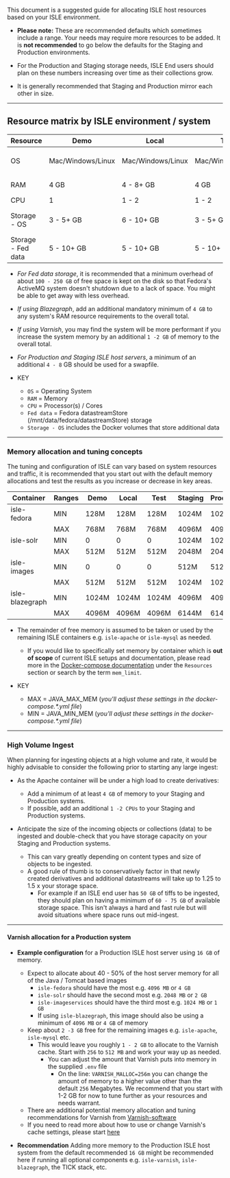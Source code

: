 This document is a suggested guide for allocating ISLE host resources based on your ISLE environment.

* **Please note:** These are recommended defaults which sometimes include a range. Your needs may require more resources to be added. It is **not recommended** to go below the defaults for the Staging and Production environments.

* For the Production and Staging storage needs, ISLE End users should plan on these numbers increasing over time as their collections grow.

* It is generally recommended that Staging and Production mirror each other in size.

---

## Resource matrix by ISLE environment / system

| Resource  | Demo  | Local | Test | Staging    | Production   |
| ---       | ---   | ---   |  --- | ---        | ---          |
| OS | Mac/Windows/Linux | Mac/Windows/Linux | Mac/Windows/Linux | Ubuntu / CentOS | Ubuntu / CentOS |
| RAM | 4 GB | 4 - 8+ GB | 4 GB | 16 GB | 16 - 32+ GB |
| CPU | 1 | 1 - 2 | 1 - 2 | 2 - 4 | 2 - 4+ |
| Storage - OS | 3 - 5+ GB | 6 - 10+ GB | 3 - 5+ GB | 50 - 100+ GB | 50 - 100+ GB |
| Storage - Fed data | 5 - 10+ GB | 5 - 10+ GB | 5 - 10+ GB | 3 - 6+ TB | 3 - 6+ TB |

* _For Fed data storage_, it is recommended that a minimum overhead of about `100 - 250 GB` of free space is kept on the disk so that Fedora's ActiveMQ system doesn't shutdown due to a lack of space. You might be able to get away with less overhead.
* _If using Blazegraph_, add an additional mandatory minimum of `4 GB` to any system's RAM resource requirements to the overall total.
* _If using Varnish_, you may find the system will be more performant if you increase the system memory by an additional `1 -2 GB` of memory to the overall total.
* _For Production and Staging ISLE host servers_, a minimum of an additional `4 - 8` GB should be used for a swapfile.

* KEY
  * `OS` = Operating System
  * `RAM` = Memory
  * `CPU` = Processor(s) / Cores
  * `Fed data` = Fedora datastreamStore (/mnt/data/fedora/datastreamStore) storage
  * `Storage - OS` includes the Docker volumes that store additional data

---

### Memory allocation and tuning concepts

The tuning and configuration of ISLE can vary based on system resources and traffic, it is recommended that you start out with the default memory allocations and test the results as you increase or decrease in key areas.

| Container         | Ranges    | Demo      | Local     | Test      | Staging   | Production    |
| ---               | ---       | ---       | ---       |  ---      | ---       | ---           |
| isle-fedora       | MIN       | 128M      | 128M      | 128M      | 1024M     | 1024M         |
|                   | MAX       | 768M      | 768M      | 768M      | 4096M     | 4096M         |
| isle-solr         | MIN       | 0         | 0         | 0         | 1024M     | 1024M         |
|                   | MAX       | 512M      | 512M      | 512M      | 2048M     | 2048M         |
| isle-images       | MIN       | 0         | 0         | 0         | 512M      | 512M          |
|                   | MAX       | 512M      | 512M      | 512M      | 1024M     | 1024M         |
| isle-blazegraph   | MIN       | 1024M     | 1024M     | 1024M     | 4096M     | 4096M         |
|                   | MAX       | 4096M     | 4096M     | 4096M     | 6144M     | 6144M         |

* The remainder of free memory is assumed to be taken or used by the remaining ISLE containers e.g. `isle-apache` or `isle-mysql` as needed.
  * If you would like to specifically set memory by container which is **out of scope** of current ISLE setups and documentation, please read more in the [Docker-compose documentation](https://docs.docker.com/compose/compose-file/) under the `Resources` section or search by the term `mem_limit`.

* KEY
  * MAX = JAVA_MAX_MEM (_you'll adjust these settings in the docker-compose.*.yml file_)
  * MIN = JAVA_MIN_MEM (_you'll adjust these settings in the docker-compose.*.yml file_)

---

### High Volume Ingest

When planning for ingesting objects at a high volume and rate, it would be highly advisable to consider the following prior to starting any large ingest:

* As the Apache container will be under a high load to create derivatives:
  * Add a minimum of at least `4 GB` of memory to your Staging and Production systems.
  * If possible, add an additional `1 -2 CPUs` to your Staging and Production systems.

* Anticipate the size of the incoming objects or collections (data) to be ingested and double-check that you have storage capacity on your Staging and Production systems.
  * This can vary greatly depending on content types and size of objects to be ingested.
  * A good rule of thumb is to conservatively factor in that newly created derivatives and additional datastreams will take up to 1.25 to 1.5 x your storage space.  
    * For example if an ISLE end user has `50 GB` of tiffs to be ingested, they should plan on having a minimum of `60 - 75 GB` of available storage space. This isn't always a hard and fast rule but will avoid situations where space runs out mid-ingest.

---

#### Varnish allocation for a Production system

* **Example configuration** for a Production ISLE host server using `16 GB` of memory.
  * Expect to allocate about 40 - 50% of the host server memory for all of the Java / Tomcat based images
    * `isle-fedora` should have the most e.g. `4096 MB` or `4 GB`
    * `isle-solr` should have the second most e.g. `2048 MB` or `2 GB`
    * `isle-imageservices` should have the third most e.g. `1024 MB` or `1 GB`
    * If using `isle-blazegraph`, this image should also be using a minimum of `4096 MB` or `4 GB` of memory
  * Keep about `2 -3 GB` free for the remaining images e.g. `isle-apache`, `isle-mysql` etc.
    * This would leave you roughly `1 - 2 GB` to allocate to the Varnish cache. Start with `256` to `512 MB` and work your way up as needed.
      * You can adjust the amount that Varnish puts into memory in the supplied `.env` file
        * On the line: `VARNISH_MALLOC=256m` you can change the amount of memory to a higher value other than the default `256` Megabytes. We recommend that you start with 1-2 GB for now to tune further as your resources and needs warrant.
  * There are additional potential memory allocation and tuning recommendations for Varnish from [Varnish-software](https://info.varnish-software.com/blog/understanding-varnish-cache-memory-usage)
  * If you need to read more about how to use or change Varnish's cache settings, please start [here](https://varnish-cache.org/docs/4.1/users-guide/storage-backends.html)

* **Recommendation** Adding more memory to the Production ISLE host system from the default recommended `16 GB` might be recommended here if running all optional components e.g. `isle-varnish`,  `isle-blazegraph`, the TICK stack, etc.